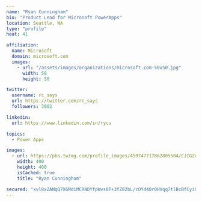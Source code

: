 ```yaml
---
name: "Ryan Cunningham"
bio: "Product Lead for Microsoft PowerApps"
location: Seattle, WA
type: "profile"
heat: 41

affiliation:
  name: Microsoft
  domain: microsoft.com
  images:
    - url: "/assets/images/organizations/microsoft.com-50x50.jpg"
      width: 50
      height: 50

twitter:
  username: rc_says
  url: https://twitter.com/rc_says
  followers: 3002

linkedin:
  url: https://www.linkedin.com/in/rycu

topics:
  - Power Apps

images:
  - url: https://pbs.twimg.com/profile_images/459747717862805504/CJIGZejd_400x400.png
    width: 400
    height: 400
    isCached: true
    title: "Ryan Cunningham"

secured: "xvl8xZANqQ7XGMdiMCRNDYfpWvs0T+3fZ02bL/cOYd40r0HVqq7tlBcBfCyi0BzuF1zcmKel15vmKkDQ4Z0RyoxY3XfJPGWGi8Xkv/81biBPMQNI5PVvHiR4keZquVzfmsgdxGRNILAuDcXdN3xFv/tv6QXMewM5Iifp/IklzDy5pvJXp8hqMWbW0R84PH/CPANH+GVptO2kkDi7mzhkRxxRVJdjSVD0IhCrN1v6TS+eJId7HXpG2b2cN4QUTnXRz5r1D66l0+wVpK71f+O7KY+h4AEX3tk658vjIBXDWlgIN6jDjY3Ul5I+XxgyF7m1PZvFWs5JcTW45e3bUQ4w6rzdvXSr6L+XpP+oh0NMArbixi4gPIfi2WNeyxRfN5RuMpZw9oZ8MyU6AnTzkOxkb/78WVxdmpzYP0ssfCfHZCs=;mgPiJ4HxUKPfpVBOvj/nkQ=="
---
```


